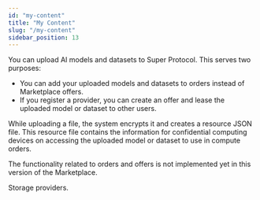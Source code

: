 ```yaml
---
id: "my-content"
title: "My Content"
slug: "/my-content"
sidebar_position: 13
---
```


You can upload AI models and datasets to Super Protocol. This serves two purposes:

- You can add your uploaded models and datasets to orders instead of Marketplace offers.
- If you register a provider, you can create an offer and lease the uploaded model or dataset to other users.

While uploading a file, the system encrypts it and creates a resource JSON file. This resource file contains the information for confidential computing devices on accessing the uploaded model or dataset to use in compute orders.

The functionality related to orders and offers is not implemented yet in this version of the Marketplace.

Storage providers.